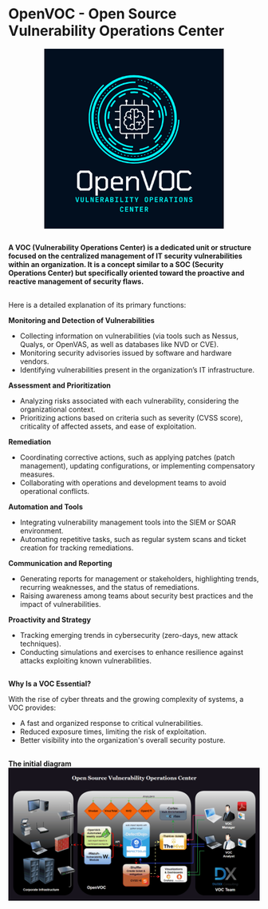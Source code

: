 # OpenVOC - Open Source Vulnerability Operations Center
<img src="./Img/OpenVOC.png" alt="drawing" width="360" style="display: block;margin-left: auto;margin-right: auto;"/>

##
**A VOC (Vulnerability Operations Center) is a dedicated unit or structure focused on the centralized management of IT security vulnerabilities within an organization. It is a concept similar to a SOC (Security Operations Center) but specifically oriented toward the proactive and reactive management of security flaws.**

##
Here is a detailed explanation of its primary functions:

**Monitoring and Detection of Vulnerabilities**

- Collecting information on vulnerabilities (via tools such as Nessus, Qualys, or OpenVAS, as well as databases like NVD or CVE).
- Monitoring security advisories issued by software and hardware vendors.
- Identifying vulnerabilities present in the organization’s IT infrastructure.

**Assessment and Prioritization**

- Analyzing risks associated with each vulnerability, considering the organizational context.
- Prioritizing actions based on criteria such as severity (CVSS score), criticality of affected assets, and ease of exploitation.

**Remediation**

- Coordinating corrective actions, such as applying patches (patch management), updating configurations, or implementing compensatory measures.
- Collaborating with operations and development teams to avoid operational conflicts.

**Automation and Tools**

- Integrating vulnerability management tools into the SIEM or SOAR environment.
- Automating repetitive tasks, such as regular system scans and ticket creation for tracking remediations.

**Communication and Reporting**

- Generating reports for management or stakeholders, highlighting trends, recurring weaknesses, and the status of remediations.
- Raising awareness among teams about security best practices and the impact of vulnerabilities.

**Proactivity and Strategy**

- Tracking emerging trends in cybersecurity (zero-days, new attack techniques).
- Conducting simulations and exercises to enhance resilience against attacks exploiting known vulnerabilities.
##

**Why Is a VOC Essential?**

With the rise of cyber threats and the growing complexity of systems, a VOC provides:

- A fast and organized response to critical vulnerabilities.
- Reduced exposure times, limiting the risk of exploitation.
- Better visibility into the organization's overall security posture.

##
**The initial diagram**
![](./Img/OpenVOC2.gif)
  
